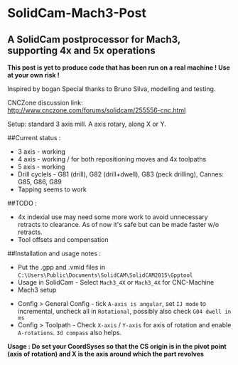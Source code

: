 # SolidCam-Mach3-Post
## A SolidCam postprocessor for Mach3, supporting 4x and 5x operations

**This post is yet to produce code that has been run on a real machine ! Use at your own risk !**

Inspired by bogan
Special thanks to Bruno Silva, modelling and testing.

CNCZone discussion link: http://www.cnczone.com/forums/solidcam/255556-cnc.html


Setup: standard 3 axis mill. A axis rotary, along X or Y.

##Current status :
 - 3 axis - working
 - 4 axis - working / for both repositioning moves and 4x toolpaths
 - 5 axis - working
 - Drill cyclels - G81 (drill), G82 (drill+dwell), G83 (peck drilling), Cannes: G85, G86, G89 
 - Tapping seems to work
 
##TODO :
 - 4x indexial use may need some more work to avoid unnecessary retracts to clearance. As of now it's safe but can be made faster w/o retracts.
 - Tool offsets and compensation

##Installation and usage notes :
 - Put the .gpp and .vmid files in `C:\Users\Public\Documents\SolidCAM\SolidCAM2015\Gpptool`
 - Usage in SolidCam - Select `Mach3_4X` or `Mach3_4X` for CNC-Machine
 - Mach3 setup
  * Config > General Config - tick `A-axis is angular`, set `IJ mode` to incremental, uncheck all in `Rotational`, possibly also check `G04 dwell in ms`
  * Config > Toolpath - Check `X-axis` / `Y-axis` for axis of rotation and enable `A-rotations`. `3d compass` also helps.

**Usage : Do set your CoordSyses so that the CS origin is in the pivot point (axis of rotation) and X is the axis around which the part revolves**